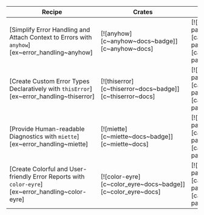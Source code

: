 | Recipe | Crates | Categories |
|--------|--------|------------|
| [Simplify Error Handling and Attach Context to Errors with `anyhow`][ex~error_handling~anyhow] | [![anyhow][c~anyhow~docs~badge]][c~anyhow~docs] | [![cat~rust-patterns][cat~rust-patterns~badge]][cat~rust-patterns] |
| [Create Custom Error Types Declaratively with `thisError`][ex~error_handling~thiserror] | [![thiserror][c~thiserror~docs~badge]][c~thiserror~docs] | [![cat~rust-patterns][cat~rust-patterns~badge]][cat~rust-patterns] |
| [Provide Human-readable Diagnostics with `miette`][ex~error_handling~miette] | [![miette][c~miette~docs~badge]][c~miette~docs] | [![cat~rust-patterns][cat~rust-patterns~badge]][cat~rust-patterns] |
| [Create Colorful and User-friendly Error Reports with `color-eyre`][ex~error_handling~color-eyre] | [![color-eyre][c~color_eyre~docs~badge]][c~color_eyre~docs] | [![cat~rust-patterns][cat~rust-patterns~badge]][cat~rust-patterns] |
